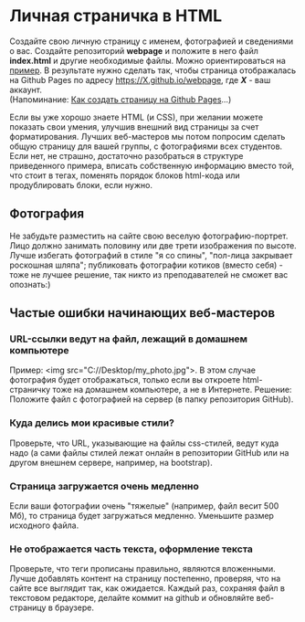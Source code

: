 # Личная страничка в HTML

Создайте свою личную страницу с именем, фотографией и сведениями о вас. 
Создайте репозиторий **webpage** и положите в него файл **index.html** и другие необходимые файлы. 
Можно ориентироваться на [пример](https://github.com/olesar/hseinstruments/blob/master/Data/example_webpage.html). 
В результате нужно сделать так, чтобы страница отображалась на Github Pages по адресу https://X.github.io/webpage, где **_X_** - ваш аккаунт.  
(Напоминание: [Как создать страницу на Github Pages](https://github.com/olesar/hseinstruments/blob/master/Day02-HTML.md#Как-разместить-страницу-на-github-pages)...)

Если вы уже хорошо знаете HTML (и CSS), при желании можете показать свои умения, улучшив внешний вид страницы за счет форматирования. Лучших веб-мастеров мы потом попросим сделать общую страницу для вашей группы, с фотографиями всех студентов.
Если нет, не страшно, достаточно разобраться в структуре приведенного примера, вписать собственную информацию вместо той, что стоит в тегах, поменять порядок блоков html-кода или продублировать блоки, если нужно.
  
## Фотография
Не забудьте разместить на сайте свою веселую фотографию-портрет. Лицо должно занимать половину или две трети изображения по высоте. Лучше избегать фотографий в стиле "я со спины", "пол-лица закрывает роскошная шляпа"; публиковать фотографии котиков (вместо себя) - тоже не лучшее решение, так никто из преподавателей не сможет вас опознать:)
  
## Частые ошибки начинающих веб-мастеров
### URL-ссылки ведут на файл, лежащий в домашнем компьютере
Пример: \<img src="C://Desktop/my_photo.jpg"\>. В этом случае фотография будет отображаться, только если вы откроете html-страничку тоже на домашнем компьютере, а не в Интернете.
Решение: Положите файл с фотографией на сервер (в папку репозитория GitHub).

### Куда делись мои красивые стили?
Проверьте, что URL, указывающие на файлы css-стилей, ведут куда надо (а сами файлы стилей лежат онлайн в репозитории GitHub или на другом внешнем сервере, например, на bootstrap).  

### Страница загружается очень медленно
Если ваши фотографии очень "тяжелые" (например, файл весит 500 Мб), то страница будет загружаться медленно. Уменьшите размер исходного файла. 

### Не отображается часть текста, оформление текста
Проверьте, что теги прописаны правильно, являются вложенными. Лучше добавлять контент на страницу постепенно, проверяя, что на сайте все выглядит так, как ожидается. Каждый раз, сохраняя файл в текстовом редакторе, делайте коммит на github и обновляйте веб-страницу в браузере.

